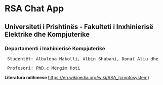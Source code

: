 
# RSA Chat App

## Universiteti i Prishtinës - Fakulteti i Inxhinierisë Elektrike dhe Kompjuterike
### Departamenti i Inxhinierisë Kompjuterike

<pre> Studentët: Albulena Makolli, Albin Shabani, Donat Aliu dhe Learta Haliti - Grupi 20 </pre>                 
<pre> Profesori: PhD.c Mërgim Hoti </pre>


 **Literatura ndihmese**
https://en.wikipedia.org/wiki/RSA_(cryptosystem)
